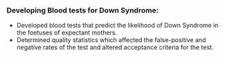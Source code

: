 ### Developing Blood tests for Down Syndrome:

- Developed blood tests that predict the likelihood of Down Syndrome in the
  foetuses of expectant mothers.
- Determined quality statistics which affected the false-positive and negative
  rates of the test and altered acceptance criteria for the test.